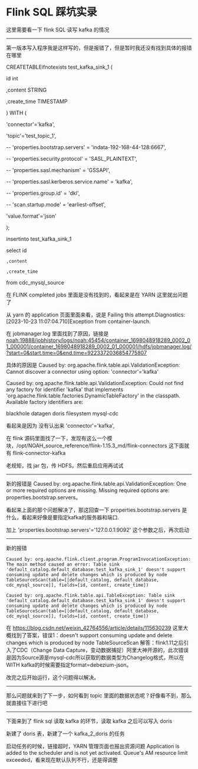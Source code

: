 # Flink SQL 踩坑实录

这里需要看一下 flink SQL 读写 kafka 的情况

---

第一版本写入程序我是这样写的，但是报错了，但是暂时我还没有找到具体的报错在哪里

CREATETABLEifnotexists test_kafka_sink_1 (

  id int

  ,content STRING

  ,create_time TIMESTAMP

) WITH (

  'connector'='kafka',

  'topic'='test_topic_1',

  -- 'properties.bootstrap.servers' = 'indata-192-168-44-128:6667',

  -- 'properties.security.protocol' = 'SASL_PLAINTEXT',

  -- 'properties.sasl.mechanism' = 'GSSAPI',

  -- 'properties.sasl.kerberos.service.name' = 'kafka',

  -- 'properties.group.id' = 'dkl',

  -- 'scan.startup.mode' = 'earliest-offset',

  'value.format'='json'

);

insertinto test_kafka_sink_1

select id

    ,content

    ,create_time

  from cdc_mysql_source

在 FLINK completed jobs 里面是没有找到的，看起来是在 YARN 这里就出问题了

从 yarn 的 application 页面里面来看，说是 Failing this attempt.Diagnostics: [2023-10-23 11:07:04.710]Exception from container-launch.

在 jobmanager.log 里面找到了原因，链接是 [noah:19888/jobhistory/logs/noah:45454/container_1698048918289_0002_01_000001/container_1698048918289_0002_01_000001/hdfs/jobmanager.log/?start=0&amp;start.time=0&amp;end.time=9223372036854775807](http://noah:19888/jobhistory/logs/noah:45454/container_1698048918289_0002_01_000001/container_1698048918289_0002_01_000001/hdfs/jobmanager.log/?start=0&start.time=0&end.time=9223372036854775807)

具体的原因是 Caused by: org.apache.flink.table.api.ValidationException: Cannot discover a connector using option: 'connector'='kafka'

Caused by: org.apache.flink.table.api.ValidationException: Could not find any factory for identifier 'kafka' that implements 'org.apache.flink.table.factories.DynamicTableFactory' in the classpath.
Available factory identifiers are:

blackhole
datagen
doris
filesystem
mysql-cdc

看起来是因为 没有认出来 'connector'='kafka',

在 flink 源码里面找了一下，发现有这么一个模块，/opt/NOAH_source_reference/flink-1.15.3_md/flink-connectors 这下面就有 flink-connector-kafka

老规矩，找 jar 包，传 HDFS。然后重启应用再试试


---

新的报错是 Caused by: org.apache.flink.table.api.ValidationException: One or more required options are missing. Missing required options are: properties.bootstrap.servers。

看起来上面的那个问题解决了，那这回查一下 properties.bootstrap.servers 是什么，看起来好像是要指定kafka的服务器和端口.

加上 'properties.bootstrap.servers'='127.0.0.1:9092' 这个参数之后，再次启动

---

新的报错 

```
Caused by: org.apache.flink.client.program.ProgramInvocationException: The main method caused an error: Table sink 'default_catalog.default_database.test_kafka_sink_1' doesn't support consuming update and delete changes which is produced by node TableSourceScan(table=[[default_catalog, default_database, cdc_mysql_source]], fields=[id, content, create_time])

Caused by: org.apache.flink.table.api.TableException: Table sink 'default_catalog.default_database.test_kafka_sink_1' doesn't support consuming update and delete changes which is produced by node TableSourceScan(table=[[default_catalog, default_database, cdc_mysql_source]], fields=[id, content, create_time])

```

在 https://blog.csdn.net/weixin_42764556/article/details/115630239 这里大概找到了答案，错误1：doesn't support consuming update and delete changes which is produced by node TableSourceScan
解答：flink1.11之后引入了CDC（Change Data Capture，变动数据捕捉）阿里大神开源的，此次错误是因为Source源是mysql-cdc所以获取的数据类型为Changelog格式，所以在WITH kafka的时候需要指定format=debezium-json。

改完之后开始运行，这个问题得以解决。

---

那么问题就来到了下一步，如何看到 topic 里面的数据状态呢？好像看不到，那么就直接往下进行吧


---

下面来到了 flink sql 读取 kafka 的环节，读取 kafka 之后可以写入 doris

新建了 doris 表，新建了一个 kafka_2_doris 的任务

启动任务的时候，链接超时，YARN 管理页面也报出资源问题 Application is added to the scheduler and is not yet activated. Queue's AM resource limit exceeded，看来现在默认队列不行，还是得调整
